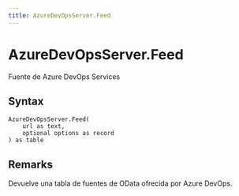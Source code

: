 ```yaml
---
title: AzureDevOpsServer.Feed
---
```


# AzureDevOpsServer.Feed


Fuente de Azure DevOps Services


## Syntax

```powerquery
AzureDevOpsServer.Feed(
    url as text,
    optional options as record
) as table
```


## Remarks

Devuelve una tabla de fuentes de OData ofrecida por Azure DevOps.


